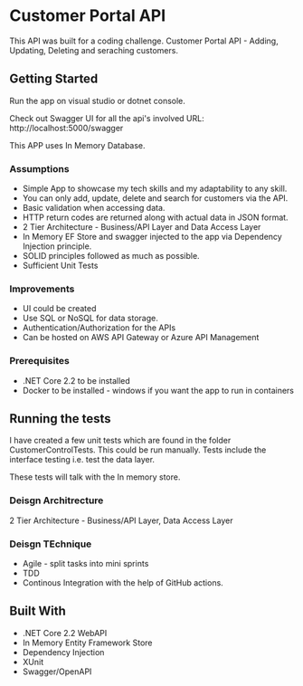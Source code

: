 # Customer Portal API

This API was built for a coding challenge. Customer Portal API - Adding, Updating, Deleting and seraching customers.

## Getting Started

Run the app on visual studio or dotnet console.

Check out Swagger UI for all the api's involved
URL: http://localhost:5000/swagger

This APP uses In Memory Database.

### Assumptions

* Simple App to showcase my tech skills and my adaptability to any skill.
* You can only add, update, delete and search for customers via the API.
* Basic validation when accessing data.
* HTTP return codes are returned along with actual data in JSON format.
* 2 Tier Architecture - Business/API Layer and Data Access Layer
* In Memory EF Store and swagger injected to the app via Dependency Injection principle.
* SOLID principles followed as much as possible.
* Sufficient Unit Tests

### Improvements

* UI could be created
* Use SQL or NoSQL for data storage.
* Authentication/Authorization for the APIs
* Can be hosted on AWS API Gateway or Azure API Management

### Prerequisites

* .NET Core 2.2 to be installed
* Docker to be installed - windows if you want the app to run in containers

## Running the tests

I have created a few unit tests which are found in the folder CustomerControlTests. This could be run manually. Tests include the interface testing i.e. test the data layer. 

These tests will talk with the In memory store.


### Deisgn Architrecture

2 Tier Architecture - Business/API Layer, Data Access Layer

### Deisgn TEchnique

* Agile - split tasks into mini sprints
* TDD
* Continous Integration with the help of GitHub actions.

## Built With

* .NET Core 2.2 WebAPI
* In Memory Entity Framework Store
* Dependency Injection
* XUnit
* Swagger/OpenAPI
